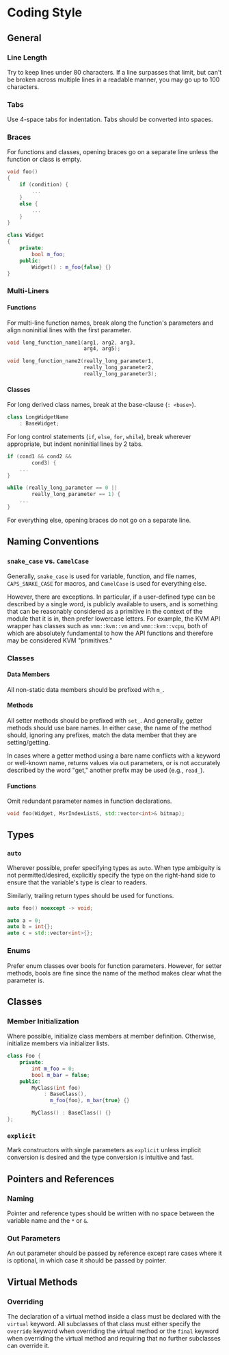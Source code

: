 # Coding Style

## General

### Line Length

Try to keep lines under 80 characters. If a line surpasses that limit, but
can't be broken across multiple lines in a readable manner, you may go up to
100 characters.

### Tabs

Use 4-space tabs for indentation. Tabs should be converted into spaces.

### Braces

For functions and classes, opening braces go on a separate line unless the
function or class is empty.

```cpp
void foo()
{
    if (condition) {
        ...
    }
    else {
        ...
    }
}

class Widget
{
    private:
        bool m_foo;
    public:
        Widget() : m_foo{false} {}
}
```

### Multi-Liners

#### Functions

For multi-line function names, break along the function's parameters and align
noninitial lines with the first parameter.

```cpp
void long_function_name1(arg1, arg2, arg3,
                         arg4, arg5);

void long_function_name2(really_long_parameter1,
                         really_long_parameter2,
                         really_long_parameter3);
```

#### Classes

For long derived class names, break at the base-clause (`: <base>`).

```cpp
class LongWidgetName
    : BaseWidget;
```

For long control statements (`if`, `else`, `for`, `while`), break wherever
appropriate, but indent noninitial lines by 2 tabs.

```cpp
if (cond1 && cond2 &&
        cond3) {
    ...
}

while (really_long_parameter == 0 ||
        really_long_parameter == 1) {
    ...
}
```

For everything else, opening braces do not go on a separate line.

## Naming Conventions

### `snake_case` vs. `CamelCase`

Generally, `snake_case` is used for variable, function, and file names,
`CAPS_SNAKE_CASE` for macros, and `CamelCase` is used for everything else.

However, there are exceptions. In particular, if a user-defined type can be
described by a single word, is publicly available to users, and is something
that can be reasonably considered as a primitive in the context of the module
that it is in, then prefer lowercase letters. For example, the KVM API wrapper
has classes such as `vmm::kvm::vm` and `vmm::kvm::vcpu`, both of which are
absolutely fundamental to how the API functions and therefore may be considered
KVM "primitives."

### Classes

#### Data Members

All non-static data members should be prefixed with `m_`.

#### Methods

All setter methods should be prefixed with `set_`. And generally, getter
methods should use bare names. In either case, the name of the method should,
ignoring any prefixes, match the data member that they are setting/getting.

In cases where a getter method using a bare name conflicts with a keyword or
well-known name, returns values via out parameters, or is not accurately
described by the word "get," another prefix may be used (e.g., `read_`).

#### Functions

Omit redundant parameter names in function declarations.

```cpp
void foo(Widget, MsrIndexList&, std::vector<int>& bitmap);
```

## Types

### `auto`

Wherever possible, prefer specifying types as `auto`. When type ambiguity is
not permitted/desired, explicitly specify the type on the right-hand side to ensure
that the variable's type is clear to readers.

Similarly, trailing return types should be used for functions.

```cpp
auto foo() noexcept -> void;

auto a = 0;
auto b = int{};
auto c = std::vector<int>{};
```

### Enums

Prefer enum classes over bools for function parameters. However, for setter
methods, bools are fine since the name of the method makes clear what the
parameter is.

## Classes

### Member Initialization

Where possible, initialize class members at member definition. Otherwise,
initialize members via initializer lists.

```cpp
class Foo {
    private:
        int m_foo = 0;
        bool m_bar = false;
    public:
        MyClass(int foo)
            : BaseClass(),
              m_foo{foo}, m_bar{true} {}

        MyClass() : BaseClass() {}
};
```

### `explicit`

Mark constructors with single parameters as `explicit` unless implicit
conversion is desired and the type conversion is intuitive and fast.

## Pointers and References

### Naming

Pointer and reference types should be written with no space between the
variable name and the `*` or `&`.

### Out Parameters

An out parameter should be passed by reference except rare cases where it is
optional, in which case it should be passed by pointer.

## Virtual Methods

### Overriding

The declaration of a virtual method inside a class must be declared with the
`virtual` keyword. All subclasses of that class must either specify the
`override` keyword when overriding the virtual method or the `final` keyword
when overriding the virtual method and requiring that no further subclasses can
override it.
